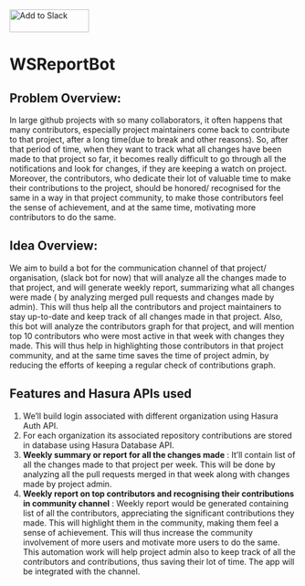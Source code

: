
<a href="https://slack.com/oauth/authorize?client_id=374384770263.373477440613&scope=commands,bot,chat:write:bot">
<img alt="Add to Slack" height="40" width="139" src="https://platform.slack-edge.com/img/add_to_slack.png" srcset="https://platform.slack-edge.com/img/add_to_slack.png 1x, https://platform.slack-edge.com/img/add_to_slack@2x.png 2x" />
</a>

# WSReportBot

## Problem Overview:

In large github projects with so many collaborators, it often happens that many contributors, especially project maintainers come back to contribute to that project, after a long time(due to break and other reasons). So, after that period of time, when they want to track what all changes have been made to that project so far, it becomes really difficult to go through all the notifications and look for changes, if they are keeping a watch on project. Moreover, the contributors, who dedicate their lot of valuable time to make their contributions to the project, should be honored/ recognised for the same in a way in that project community, to make those contributors feel the sense of achievement, and at the same time, motivating more contributors to do the same.

## Idea Overview:
We aim to build a bot for the communication channel of that project/ organisation, (slack bot for now) that will analyze all the changes made to that project, and will generate weekly report, summarizing what all changes were made ( by analyzing merged pull requests and changes made by admin). This will thus help all the contributors and project maintainers to stay up-to-date and keep track of all changes made in that project. Also, this bot will analyze the contributors graph for that project, and will mention top 10 contributors who were most active in that week with changes they made. This will thus help in highlighting those contributors in that project community, and at the same time saves the time of project admin, by reducing the efforts of keeping a regular check of contributions graph.

## Features and Hasura APIs used
1. We’ll build login associated with different organization using Hasura Auth API.
2. For each organization its associated repository contributions are stored in database using Hasura Database API.
3. **Weekly summary or report for all the changes made** : It’ll contain list of all the changes made to that project per week. This will be done by analyzing all the pull requests merged in that week along with changes made by project admin.
4. **Weekly report on top contributors and recognising their contributions in community channel** : Weekly report would be generated containing list of all the contributors, appreciating the significant contributions they made. This will highlight them in the community, making them feel a sense of achievement. This will thus increase the community involvement of more users and motivate more users to do the same. This automation work will help project admin also to keep track of all the contributors and contributions, thus saving their lot of time. The app will be integrated with the channel.

